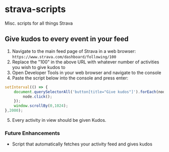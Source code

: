# strava-scripts
Misc. scripts for all things Strava

## Give kudos to every event in your feed
1. Navigate to the main feed page of Strava in a web browser:   
`
  https://www.strava.com/dashboard/following/100
`
2. Replace the "100" in the above URL with whatever number of activities you wish to give kudos to
3. Open Developer Tools in your web browser and navigate to the console
4. Paste the script below into the console and press enter:

```javascript
setInterval(() => {
    document.querySelectorAll('button[title="Give kudos"]').forEach(node => {
        node.click();
    });
    window.scrollBy(0,1024); 
},2000);
```

5. Every activity in view should be given Kudos.

### Future Enhancements
- Script that automatically fetches your activity feed and gives kudos